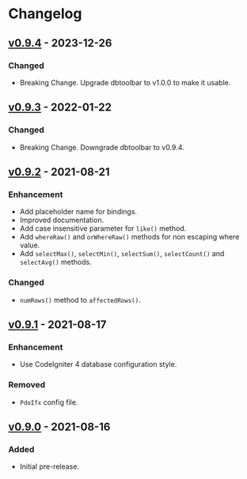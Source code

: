 # Changelog

## [v0.9.4](https://github.com/nfaiz/ci4-ifx/compare/v0.9.3...v0.9.4) - 2023-12-26

### Changed
- Breaking Change. Upgrade dbtoolbar to v1.0.0 to make it usable.


## [v0.9.3](https://github.com/nfaiz/ci4-ifx/compare/v0.9.2...v0.9.3) - 2022-01-22

### Changed
- Breaking Change. Downgrade dbtoolbar to v0.9.4.


## [v0.9.2](https://github.com/nfaiz/ci4-ifx/compare/v0.9.1...v0.9.2) - 2021-08-21

### Enhancement

- Add placeholder name for bindings.
- Improved documentation.
- Add case insensitive parameter for `like()` method.
- Add `whereRaw()` and `orWhereRaw()` methods for non escaping where value.
- Add `selectMax()`, `selectMin()`, `selectSum()`, `selectCount()` and `selectAvg()` methods.

### Changed

- `numRows()` method to `affectedRows()`.


## [v0.9.1](https://github.com/nfaiz/ci4-ifx/compare/v0.9.0...v0.9.1) - 2021-08-17

### Enhancement

- Use CodeIgniter 4 database configuration style.

### Removed

- `PdoIfx` config file.


## [v0.9.0](https://github.com/nfaiz/ci4-ifx/releases/tag/v0.9.0) - 2021-08-16

### Added

- Initial pre-release.

